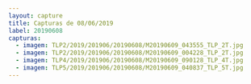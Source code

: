 ```yaml
---
layout: capture
title: Capturas de 08/06/2019
label: 20190608
capturas:
  - imagem: TLP2/2019/201906/20190608/M20190609_043555_TLP_2T.jpg
  - imagem: TLP2/2019/201906/20190608/M20190609_004228_TLP_2T.jpg
  - imagem: TLP4/2019/201906/20190608/M20190609_090128_TLP_4T.jpg
  - imagem: TLP5/2019/201906/20190608/M20190609_040837_TLP_5T.jpg
---
```

